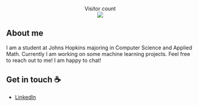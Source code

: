 <p align="center"> 
  Visitor count<br>
  <img src="https://profile-counter.glitch.me/bobdong01/count.svg" />
</p>



## About me

I am a student at Johns Hopkins majoring in Computer Science and Applied Math. Currently I am working on some machine learning projects. Feel free to reach out to me! I am happy to chat!

## Get in touch :coffee:
- [LinkedIn](https://www.linkedin.com/in/bob-dong-990236227/)
